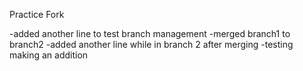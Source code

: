 Practice Fork

-added another line to test branch management
-merged branch1 to branch2
-added another line while in branch 2 after merging
-testing making an addition

